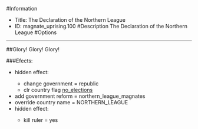 #Information
 - Title: The Declaration of the Northern League
 - ID: magnate_uprising.100
#Description
The Declaration of the Northern League
#Options

___
##Glory! Glory! Glory!

###Efects:<ul><li>hidden effect:</li><ul><li>change government = republic</li><li>clr country flag [no_elections](../flags/no_elections.md)</li></ul><li>add government reform = northern_league_magnates</li><li>override country name = NORTHERN_LEAGUE</li><li>hidden effect:</li><ul><li>kill ruler = yes</li></ul></ul>
